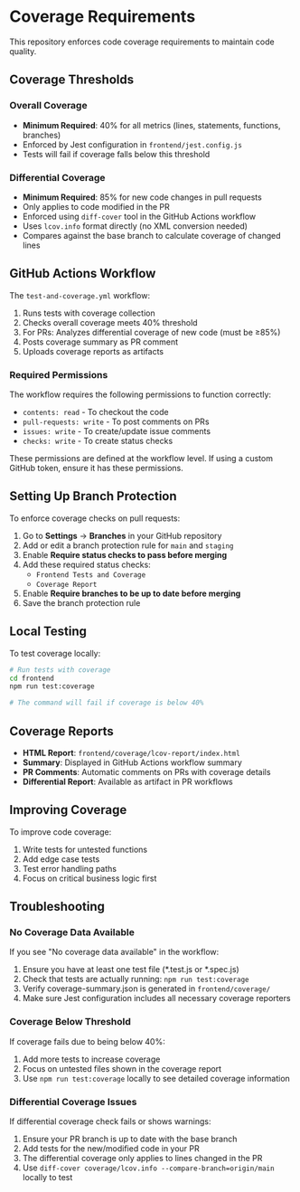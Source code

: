# Coverage Requirements

This repository enforces code coverage requirements to maintain code quality.

## Coverage Thresholds

### Overall Coverage
- **Minimum Required**: 40% for all metrics (lines, statements, functions, branches)
- Enforced by Jest configuration in `frontend/jest.config.js`
- Tests will fail if coverage falls below this threshold

### Differential Coverage
- **Minimum Required**: 85% for new code changes in pull requests
- Only applies to code modified in the PR
- Enforced using `diff-cover` tool in the GitHub Actions workflow
- Uses `lcov.info` format directly (no XML conversion needed)
- Compares against the base branch to calculate coverage of changed lines

## GitHub Actions Workflow

The `test-and-coverage.yml` workflow:
1. Runs tests with coverage collection
2. Checks overall coverage meets 40% threshold
3. For PRs: Analyzes differential coverage of new code (must be ≥85%)
4. Posts coverage summary as PR comment
5. Uploads coverage reports as artifacts

### Required Permissions

The workflow requires the following permissions to function correctly:
- `contents: read` - To checkout the code
- `pull-requests: write` - To post comments on PRs
- `issues: write` - To create/update issue comments
- `checks: write` - To create status checks

These permissions are defined at the workflow level. If using a custom GitHub token, ensure it has these permissions.

## Setting Up Branch Protection

To enforce coverage checks on pull requests:

1. Go to **Settings** → **Branches** in your GitHub repository
2. Add or edit a branch protection rule for `main` and `staging`
3. Enable **Require status checks to pass before merging**
4. Add these required status checks:
   - `Frontend Tests and Coverage`
   - `Coverage Report`
5. Enable **Require branches to be up to date before merging**
6. Save the branch protection rule

## Local Testing

To test coverage locally:

```bash
# Run tests with coverage
cd frontend
npm run test:coverage

# The command will fail if coverage is below 40%
```

## Coverage Reports

- **HTML Report**: `frontend/coverage/lcov-report/index.html`
- **Summary**: Displayed in GitHub Actions workflow summary
- **PR Comments**: Automatic comments on PRs with coverage details
- **Differential Report**: Available as artifact in PR workflows

## Improving Coverage

To improve code coverage:
1. Write tests for untested functions
2. Add edge case tests
3. Test error handling paths
4. Focus on critical business logic first

## Troubleshooting

### No Coverage Data Available

If you see "No coverage data available" in the workflow:
1. Ensure you have at least one test file (*.test.js or *.spec.js)
2. Check that tests are actually running: `npm run test:coverage`
3. Verify coverage-summary.json is generated in `frontend/coverage/`
4. Make sure Jest configuration includes all necessary coverage reporters

### Coverage Below Threshold

If coverage fails due to being below 40%:
1. Add more tests to increase coverage
2. Focus on untested files shown in the coverage report
3. Use `npm run test:coverage` locally to see detailed coverage information

### Differential Coverage Issues

If differential coverage check fails or shows warnings:
1. Ensure your PR branch is up to date with the base branch
2. Add tests for the new/modified code in your PR
3. The differential coverage only applies to lines changed in the PR
4. Use `diff-cover coverage/lcov.info --compare-branch=origin/main` locally to test